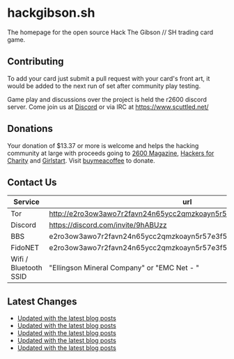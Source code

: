 # hackgibson.sh
The homepage for the open source Hack The Gibson // SH trading card game.


## Contributing

To add your card just submit a pull request with your card's front art, it would be added to the next run of set after community play testing.

Game play and discussions over the project is held the r2600 discord server. Come join us at [Discord](https://discord.com/invite/9hABUzz) or via IRC at https://www.scuttled.net/


## Donations

Your donation of $13.37 or more is welcome and helps the hacking community at large with proceeds going to [2600 Magazine](https://2600.com/), [Hackers for Charity](https://hackersforcharity.org) and [Girlstart](https://girlstart.org).  Visit [buymeacoffee](https://www.buymeacoffee.com/hackgibson.sh) to donate.


## Contact Us

Service | url
-|-
Tor | http://e2ro3ow3awo7r2favn24n65ycc2qmzkoayn5r57e3f56nvjwdcgg32ad.onion
Discord | https://discord.com/invite/9hABUzz
BBS | e2ro3ow3awo7r2favn24n65ycc2qmzkoayn5r57e3f56nvjwdcgg32ad.onion:23
FidoNET | e2ro3ow3awo7r2favn24n65ycc2qmzkoayn5r57e3f56nvjwdcgg32ad.onion:24554
Wifi / Bluetooth SSID | "Ellingson Mineral Company" or "EMC Net - <fidonet address>"

## Latest Changes
<!-- BLOG-POST-LIST:START -->
- [Updated with the latest blog posts](https://github.com/DFW2600/hackgibson.sh/commit/5b43dc284c20d8b68a08a75eeedbf6e538a4781f)
- [Updated with the latest blog posts](https://github.com/DFW2600/hackgibson.sh/commit/f877f7f4521a27a4512dd2771038583664b722ed)
- [Updated with the latest blog posts](https://github.com/DFW2600/hackgibson.sh/commit/a8d0e114ba7f7bca45f56492a8d8c37c50a43161)
- [Updated with the latest blog posts](https://github.com/DFW2600/hackgibson.sh/commit/2c1450e21126eb8d1c5d2738f29f78b3217f4374)
- [Updated with the latest blog posts](https://github.com/DFW2600/hackgibson.sh/commit/e2b65cdcb9ea8e0b695b28fc4aae0fd6d8ef33e3)
<!-- BLOG-POST-LIST:END -->
